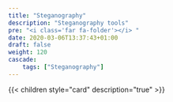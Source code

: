 ```yaml
---
title: "Steganography"
description: "Steganography tools"
pre: "<i class='far fa-folder'></i> "
date: 2020-03-06T13:37:43+01:00
draft: false
weight: 120
cascade:
    tags: ["Steganography"]
---
```


{{< children style="card" description="true"  >}}
